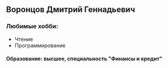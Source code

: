<h2>Воронцов Дмитрий Геннадьевич</h2>
<h3>Любимые хобби:</h3>
<ul>
<li>Чтение</li>
<li>Программирование</li>
</ul>
<h4>Образование: высшее, специальность "Финансы и кредит"</h4>
